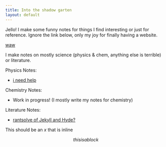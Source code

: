 ```yaml
---
title: Into the shadow garten
layout: default
---
```


Jello! I make some funny notes for things I find interesting or just for reference. Ignore the link below, only my joy for finally having a website.

[waw](screw_right_wings.md)

I make notes on mostly science (physics & chem, anything else is terrible) or literature. 

Physics Notes:
- [i need help](physics_notes.md)

Chemistry Notes:
- Work in progress! (I mostly write my notes for chemistry)

Literature Notes:
- [rantsolve of Jekyll and Hyde?](I_hate_psychoanalysis_but_that_and_Jekyll_and_Hyde.md)

This should be an $x$ that is inline

$$ this is a block$$
